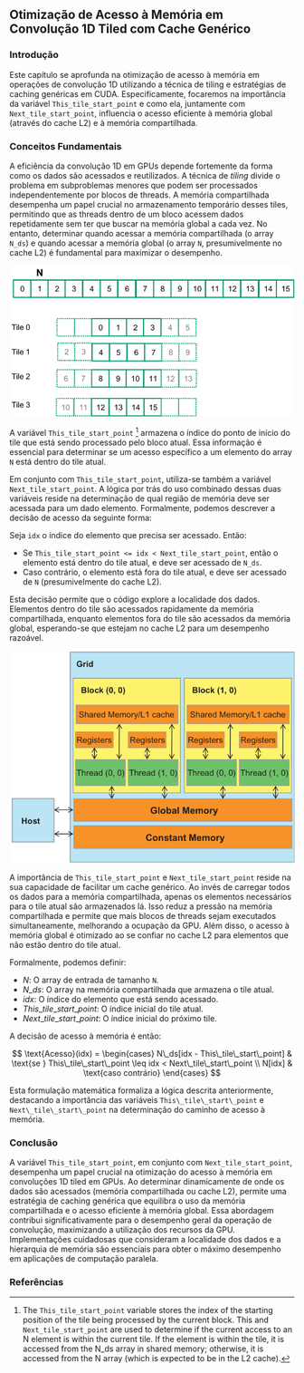 ## Otimização de Acesso à Memória em Convolução 1D Tiled com Cache Genérico

### Introdução

Este capítulo se aprofunda na otimização de acesso à memória em operações de convolução 1D utilizando a técnica de tiling e estratégias de caching genéricas em CUDA. Especificamente, focaremos na importância da variável `This_tile_start_point` e como ela, juntamente com `Next_tile_start_point`, influencia o acesso eficiente à memória global (através do cache L2) e à memória compartilhada.

### Conceitos Fundamentais

A eficiência da convolução 1D em GPUs depende fortemente da forma como os dados são acessados e reutilizados. A técnica de *tiling* divide o problema em subproblemas menores que podem ser processados independentemente por blocos de threads. A memória compartilhada desempenha um papel crucial no armazenamento temporário desses tiles, permitindo que as threads dentro de um bloco acessem dados repetidamente sem ter que buscar na memória global a cada vez. No entanto, determinar quando acessar a memória compartilhada (o array `N_ds`) e quando acessar a memória global (o array `N`, presumivelmente no cache L2) é fundamental para maximizar o desempenho.

![Illustration of 1D tiled convolution with halo elements, demonstrating input array partitioning.](./../images/image7.jpg)

A variável `This_tile_start_point` [^1] armazena o índice do ponto de início do tile que está sendo processado pelo bloco atual. Essa informação é essencial para determinar se um acesso específico a um elemento do array `N` está dentro do tile atual.

Em conjunto com `This_tile_start_point`, utiliza-se também a variável `Next_tile_start_point`. A lógica por trás do uso combinado dessas duas variáveis reside na determinação de qual região de memória deve ser acessada para um dado elemento. Formalmente, podemos descrever a decisão de acesso da seguinte forma:

Seja `idx` o índice do elemento que precisa ser acessado. Então:

*   Se `This_tile_start_point <= idx < Next_tile_start_point`, então o elemento está dentro do tile atual, e deve ser acessado de `N_ds`.
*   Caso contrário, o elemento está fora do tile atual, e deve ser acessado de `N` (presumivelmente do cache L2).

Esta decisão permite que o código explore a localidade dos dados. Elementos dentro do tile são acessados rapidamente da memória compartilhada, enquanto elementos fora do tile são acessados da memória global, esperando-se que estejam no cache L2 para um desempenho razoável.

![CUDA memory model: Grid of blocks with shared memory, registers, and threads interacting with global and constant memory.](./../images/image10.jpg)

A importância de `This_tile_start_point` e `Next_tile_start_point` reside na sua capacidade de facilitar um cache genérico. Ao invés de carregar todos os dados para a memória compartilhada, apenas os elementos necessários para o tile atual são armazenados lá. Isso reduz a pressão na memória compartilhada e permite que mais blocos de threads sejam executados simultaneamente, melhorando a ocupação da GPU. Além disso, o acesso à memória global é otimizado ao se confiar no cache L2 para elementos que não estão dentro do tile atual.

Formalmente, podemos definir:

*   $N$: O array de entrada de tamanho `N`.
*   $N\_ds$: O array na memória compartilhada que armazena o tile atual.
*   $idx$: O índice do elemento que está sendo acessado.
*   $This\_tile\_start\_point$: O índice inicial do tile atual.
*   $Next\_tile\_start\_point$: O índice inicial do próximo tile.

A decisão de acesso à memória é então:

$$
\text{Acesso}(idx) =
\begin{cases}
N\_ds[idx - This\_tile\_start\_point] & \text{se } This\_tile\_start\_point \leq idx < Next\_tile\_start\_point \\
N[idx] & \text{caso contrário}
\end{cases}
$$

Esta formulação matemática formaliza a lógica descrita anteriormente, destacando a importância das variáveis `This\_tile\_start\_point` e `Next\_tile\_start\_point` na determinação do caminho de acesso à memória.

### Conclusão

A variável `This_tile_start_point`, em conjunto com `Next_tile_start_point`, desempenha um papel crucial na otimização do acesso à memória em convoluções 1D tiled em GPUs. Ao determinar dinamicamente de onde os dados são acessados (memória compartilhada ou cache L2), permite uma estratégia de caching genérica que equilibra o uso da memória compartilhada e o acesso eficiente à memória global. Essa abordagem contribui significativamente para o desempenho geral da operação de convolução, maximizando a utilização dos recursos da GPU. Implementações cuidadosas que consideram a localidade dos dados e a hierarquia de memória são essenciais para obter o máximo desempenho em aplicações de computação paralela.

### Referências

[^1]: The `This_tile_start_point` variable stores the index of the starting position of the tile being processed by the current block. This and `Next_tile_start_point` are used to determine if the current access to an N element is within the current tile. If the element is within the tile, it is accessed from the N_ds array in shared memory; otherwise, it is accessed from the N array (which is expected to be in the L2 cache).
<!-- END -->